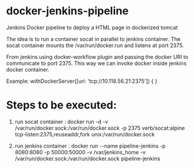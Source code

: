 # docker-jenkins-pipeline
Jenkins Docker pipeline to deploy a HTML page in dockerized tomcat

The idea is to run a container socat in parallel to jenkins container. The socat container mounts the /var/run/docker.run 
and listens at port 2375.

From jenkins using docker-workflow plugin and passing the docker URI to communicate to port 2375. 
This way we can invoke docker inside jenkins docker container.

Example:
withDockerServer([uri: 'tcp://10.118.56.21:2375']) { }

# Steps to be executed: 

1. run socat container :
docker run -d -v /var/run/docker.sock:/var/run/docker.sock -p 2375 verb/socat:alpine tcp-listen:2375,reuseaddr,fork unix:/var/run/docker.sock

2. run jenkins container :
docker run --name pipeline-jenkins -p 8080:8080 -p 50000:50000 -v /var/jenkins_home -v /var/run/docker.sock:/var/run/docker.sock pipeline-jenkins
